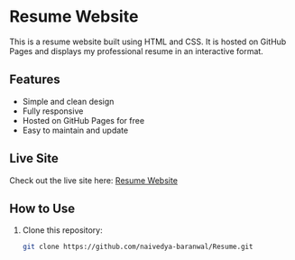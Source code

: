 # Resume Website

This is a resume website built using HTML and CSS. It is hosted on GitHub Pages and displays my professional resume in an interactive format.

## Features
- Simple and clean design
- Fully responsive
- Hosted on GitHub Pages for free
- Easy to maintain and update

## Live Site
Check out the live site here: [Resume Website](https://naivedya-baranwal.github.io/Resume/)

## How to Use
1. Clone this repository:
   ```bash
   git clone https://github.com/naivedya-baranwal/Resume.git
